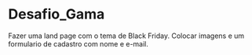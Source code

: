 # Desafio_Gama


Fazer uma land page com o tema de Black Friday.
Colocar imagens e um formulario de cadastro com nome e e-mail.